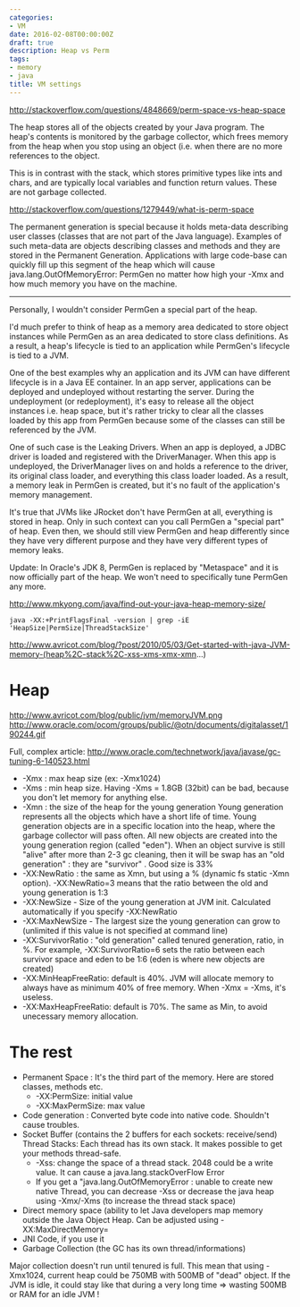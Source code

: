 ```yaml
---
categories:
- VM
date: 2016-02-08T00:00:00Z
draft: true
description: Heap vs Perm
tags:
- memory
- java
title: VM settings
---
```


http://stackoverflow.com/questions/4848669/perm-space-vs-heap-space

The heap stores all of the objects created by your Java program. The heap's contents is monitored by the garbage collector, which frees memory from the heap when you stop using an object (i.e. when there are no more references to the object.

This is in contrast with the stack, which stores primitive types like ints and chars, and are typically local variables and function return values. These are not garbage collected.

http://stackoverflow.com/questions/1279449/what-is-perm-space

The permanent generation is special because it holds meta-data describing user classes (classes that are not part of the Java language). Examples of such meta-data are objects describing classes and methods and they are stored in the Permanent Generation. Applications with large code-base can quickly fill up this segment of the heap which will cause java.lang.OutOfMemoryError: PermGen no matter how high your -Xmx and how much memory you have on the machine.

----

Personally, I wouldn't consider PermGen a special part of the heap.

I'd much prefer to think of heap as a memory area dedicated to store object instances while PermGen as an area dedicated to store class definitions. As a result, a heap's lifecycle is tied to an application while PermGen's lifecycle is tied to a JVM.

One of the best examples why an application and its JVM can have different lifecycle is in a Java EE container. In an app server, applications can be deployed and undeployed without restarting the server. During the undeployment (or redeployment), it's easy to release all the object instances i.e. heap space, but it's rather tricky to clear all the classes loaded by this app from PermGen because some of the classes can still be referenced by the JVM.

One of such case is the Leaking Drivers. When an app is deployed, a JDBC driver is loaded and registered with the DriverManager. When this app is undeployed, the DriverManager lives on and holds a reference to the driver, its original class loader, and everything this class loader loaded. As a result, a memory leak in PermGen is created, but it's no fault of the application's memory management.

It's true that JVMs like JRocket don't have PermGen at all, everything is stored in heap. Only in such context can you call PermGen a "special part" of heap. Even then, we should still view PermGen and heap differently since they have very different purpose and they have very different types of memory leaks.

Update: In Oracle's JDK 8, PermGen is replaced by "Metaspace" and it is now officially part of the heap. We won't need to specifically tune PermGen any more.


http://www.mkyong.com/java/find-out-your-java-heap-memory-size/

```
java -XX:+PrintFlagsFinal -version | grep -iE 'HeapSize|PermSize|ThreadStackSize'
```

http://www.avricot.com/blog/?post/2010/05/03/Get-started-with-java-JVM-memory-(heap%2C-stack%2C-xss-xms-xmx-xmn...)

# Heap

http://www.avricot.com/blog/public/jvm/memoryJVM.png
http://www.oracle.com/ocom/groups/public/@otn/documents/digitalasset/190244.gif

Full, complex article: http://www.oracle.com/technetwork/java/javase/gc-tuning-6-140523.html

* -Xmx : max heap size (ex: -Xmx1024)
* -Xms : min heap size. Having -Xms = 1.8GB (32bit) can be bad, because you don't let memory for anything else.
* -Xmn : the size of the heap for the young generation
Young generation represents all the objects which have a short life of time. Young generation objects are in a specific location into the heap, where the garbage collector will pass often. All new objects are created into the young generation region (called "eden"). When an object survive is still "alive" after more than 2-3 gc cleaning, then it will be swap has an "old generation" : they are "survivor" .
Good size is 33%
* -XX:NewRatio : the same as Xmn, but using a % (dynamic fs static -Xmn option). -XX:NewRatio=3 means that the ratio between the old and young generation is 1:3
* -XX:NewSize - Size of the young generation at JVM init. Calculated automatically if you specify -XX:NewRatio
* -XX:MaxNewSize - The largest size the young generation can grow to (unlimited if this value is not specified at command line)
* -XX:SurvivorRatio : "old generation" called tenured generation, ratio, in %. For example, -XX:SurvivorRatio=6 sets the ratio between each survivor space and eden to be 1:6 (eden is where new objects are created)
* -XX:MinHeapFreeRatio: default is 40%. JVM will allocate memory to always have as minimum 40% of free memory. When -Xmx = -Xms, it's useless.
* -XX:MaxHeapFreeRatio: default is 70%. The same as Min, to avoid unecessary memory allocation.

# The rest

* Permanent Space : It's the third part of the memory. Here are stored classes, methods etc.
  * -XX:PermSize: initial value
  * -XX:MaxPermSize: max value
* Code generation : Converted byte code into native code. Shouldn't cause troubles.
* Socket Buffer (contains the 2 buffers for each sockets: receive/send)
Thread Stacks: Each thread has its own stack. It makes possible to get your methods thread-safe.
    * -Xss: change the space of a thread stack. 2048 could be a write value. It can cause a java.lang.stackOverFlow Error
    * If you get a "java.lang.OutOfMemoryError : unable to create new native Thread, you can decrease -Xss or decrease the java heap using -Xmx/-Xms (to increase the thread stack space)
* Direct memory space (ability to let Java developers map memory outside the Java Object Heap. Can be adjusted using -XX:MaxDirectMemory=
* JNI Code, if you use it
* Garbage Collection (the GC has its own thread/informations)

Major collection doesn't run until tenured is full.
This mean that using -Xmx1024, current heap could be 750MB with 500MB of "dead" object. If the JVM is idle, it could stay like that during a very long time => wasting 500MB or RAM for an idle JVM !
